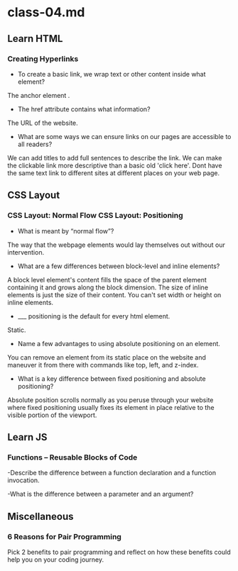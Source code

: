 # class-04.md

## Learn HTML
### Creating Hyperlinks

- To create a basic link, we wrap text or other content inside what element?

The anchor element <a>.

- The href attribute contains what information?

The URL of the website.

- What are some ways we can ensure links on our pages are accessible to all readers?

We can add titles to add full sentences to describe the link. We can make the clickable link more descriptive than a basic old 'click here'. Dont have the same text link to different sites at different places on your web page.

## CSS Layout
### CSS Layout: Normal Flow CSS Layout: Positioning

- What is meant by “normal flow”?

The way that the webpage elements would lay themselves out without our intervention.

- What are a few differences between block-level and inline elements?

A block level element's content fills the space of the parent element containing it and grows along the block dimension. The size of inline elements is just the size of their content. You can't set width or height on inline elements.

- ___ positioning is the default for every html element.

Static.

- Name a few advantages to using absolute positioning on an element.

You can remove an element from its static place on the website and maneuver it from there with commands like top, left, and z-index.

- What is a key difference between fixed positioning and absolute positioning?

Absolute position scrolls normally as you peruse through your website where fixed positioning usually fixes its element in place relative to the visible portion of the viewport. 

## Learn JS
### Functions – Reusable Blocks of Code

-Describe the difference between a function declaration and a function invocation.



-What is the difference between a parameter and an argument?



## Miscellaneous
### 6 Reasons for Pair Programming

Pick 2 benefits to pair programming and reflect on how these benefits could help you on your coding journey.


